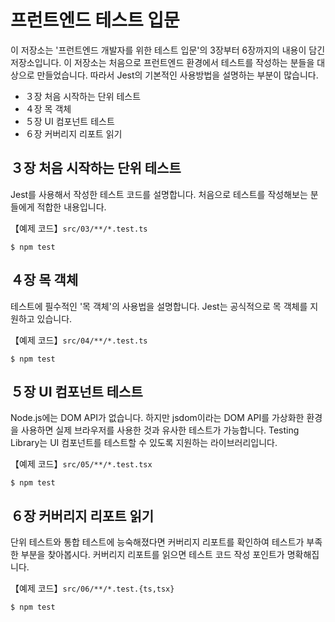 # 프런트엔드 테스트 입문

이 저장소는 '프런트엔드 개발자를 위한 테스트 입문'의 3장부터 6장까지의 내용이 담긴 저장소입니다. 이 저장소는 처음으로 프런트엔드 환경에서 테스트를 작성하는 분들을 대상으로 만들었습니다. 따라서 Jest의 기본적인 사용방법을 설명하는 부분이 많습니다.

- ３장 처음 시작하는 단위 테스트
- ４장 목 객체
- ５장 UI 컴포넌트 테스트
- ６장 커버리지 리포트 읽기

## ３장 처음 시작하는 단위 테스트

Jest를 사용해서 작성한 테스트 코드를 설명합니다. 처음으로 테스트를 작성해보는 분들에게 적합한 내용입니다.

【예제 코드】`src/03/**/*.test.ts`

```
$ npm test
```

## ４장 목 객체

테스트에 필수적인 '목 객체'의 사용법을 설명합니다. Jest는 공식적으로 목 객체를 지원하고 있습니다.

【예제 코드】`src/04/**/*.test.ts`

```
$ npm test
```

## ５장 UI 컴포넌트 테스트

Node.js에는 DOM API가 없습니다. 하지만 jsdom이라는 DOM API를 가상화한 환경을 사용하면 실제 브라우저를 사용한 것과 유사한 테스트가 가능합니다. Testing Library는 UI 컴포넌트를 테스트할 수 있도록 지원하는 라이브러리입니다.

【예제 코드】`src/05/**/*.test.tsx`

```
$ npm test
```

## ６장 커버리지 리포트 읽기

단위 테스트와 통합 테스트에 능숙해졌다면 커버리지 리포트를 확인하여 테스트가 부족한 부분을 찾아봅시다. 커버리지 리포트를 읽으면 테스트 코드 작성 포인트가 명확해집니다.

【예제 코드】`src/06/**/*.test.{ts,tsx}`

```
$ npm test
```
